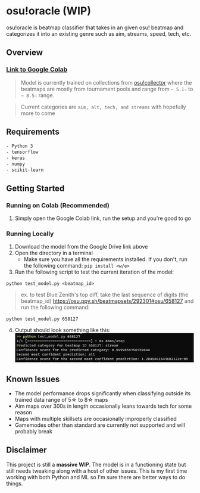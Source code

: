 # osu!oracle (WIP)

osu!oracle is beatmap classifier that takes in an given osu! beatmap and categorizes it into an existing genre such as aim, streams, speed, tech, etc. 


## Overview
### [Link to Google Colab](https://colab.research.google.com/drive/1vVEpzWpSfArfHxL41sSdiXFtE-0U22HN?usp=sharing) 


> Model is currently trained on collections from [osu!collector](https://osucollector.com/) where the beatmaps are mostly from tournament pools and range from `~ 5.1☆` to `~ 8.5☆` range.

> Current categories are `aim, alt, tech, and streams` with hopefully more to come



## Requirements
```
- Python 3
- tensorflow
- keras
- numpy
- scikit-learn
```
## Getting Started

### Running on Colab (Recommended)

1. Simply open the Google Colab link, run the setup and you're good to go

### Running Locally

1. Download the model from the Google Drive link above
2. Open the directory in a terminal 
	- Make sure you have all the requirements installed. If you don't, run the following command: `pip install <w/e>`
3. Run the following script to test the current iteration of the model:
```
python test_model.py <beatmap_id>
```
> ex. to test Blue Zenith's top diff, take the last sequence of digits (the beatmap_id) https://osu.ppy.sh/beatmapsets/292301#osu/658127 and run the following command:
```
python test_model.py 658127
```

4. Output should look something like this:
![Image of output](./data/example.png)

## Known Issues
- The model performance drops significantly when classifying outside its trained data range of 5☆ to 8☆ maps
- Aim maps over 300s in length occasionally leans towards tech for some reason
- Maps with multiple skillsets are occasionally improperly classified
- Gamemodes other than standard are currently not supported and will probably break



## Disclaimer 

This project is still a **massive WIP**. The model is in a functioning state but still needs tweaking along with a host of other issues. This is my first time working with both Python and ML so I'm sure there are better ways to do things. 

